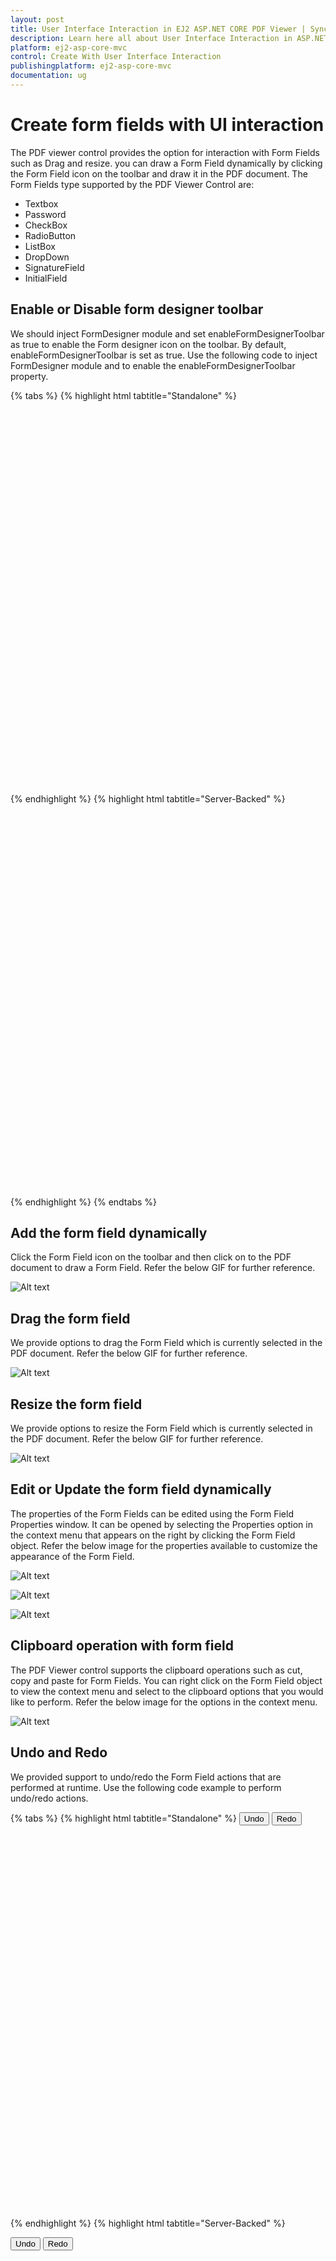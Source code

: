 ```yaml
---
layout: post
title: User Interface Interaction in EJ2 ASP.NET CORE PDF Viewer | Syncfusion
description: Learn here all about User Interface Interaction in ASP.NET CORE PDF Viewer component of Syncfusion Essential JS 2 and more.
platform: ej2-asp-core-mvc
control: Create With User Interface Interaction
publishingplatform: ej2-asp-core-mvc
documentation: ug
---
```



# Create form fields with UI interaction

The PDF viewer control provides the option for interaction with Form Fields such as Drag and resize. you can draw a Form Field dynamically by clicking the Form Field icon on the toolbar and draw it in the PDF document. The Form Fields type supported by the PDF Viewer Control are:

* Textbox
* Password
* CheckBox
* RadioButton
* ListBox
* DropDown
* SignatureField
* InitialField

## Enable or Disable form designer toolbar

We should inject FormDesigner module and set enableFormDesignerToolbar as true to enable the Form designer icon on the toolbar. By default, enableFormDesignerToolbar is set as true. Use the following code to inject FormDesigner module and to enable the enableFormDesignerToolbar property.

{% tabs %}
{% highlight html tabtitle="Standalone" %}

<div style="width:100%;height:600px">
    <ejs-pdfviewer id="pdfviewer"
                   style="height:600px"
                   documentPath="https://cdn.syncfusion.com/content/pdf/form-designer.pdf"
                   enableFormDesignerToolbar="true">
    </ejs-pdfviewer>
</div>

{% endhighlight %}
{% highlight html tabtitle="Server-Backed" %}

<div style="width:100%;height:600px">
    <ejs-pdfviewer id="pdfviewer"
                   style="height:600px"
                   serviceUrl="/api/PdfViewer"
                   documentPath="https://cdn.syncfusion.com/content/pdf/form-designer.pdf"
                   enableFormDesignerToolbar="true">
    </ejs-pdfviewer>
</div>

{% endhighlight %}
{% endtabs %}

## Add the form field dynamically

Click the Form Field icon on the toolbar and then click on to the PDF document to draw a Form Field. Refer the below GIF for further reference.

![Alt text](../../../pdfviewer/images/addformfield.gif)

## Drag the form field

We provide options to drag the Form Field which is currently selected in the PDF document. Refer the below GIF for further reference.

![Alt text](../../../pdfviewer/images/dragformfield.gif)

## Resize the form field

We provide options to resize the Form Field which is currently selected in the PDF document. Refer the below GIF for further reference.

![Alt text](../../../pdfviewer/images/resizeformfield.gif)

## Edit or Update the form field dynamically

The properties of the Form Fields can be edited using the Form Field Properties window. It can be opened by selecting the Properties option in the context menu that appears on the right by clicking the Form Field object. Refer the below image for the properties available to customize the appearance of the Form Field.  

![Alt text](../../../pdfviewer/images/generalproperties.png)

![Alt text](../../../pdfviewer/images/appearanceproperties.png)

![Alt text](../../../pdfviewer/images/dropdownproperties.png)

## Clipboard operation with form field

The PDF Viewer control supports the clipboard operations such as cut, copy and paste for Form Fields. You can right click on the Form Field object to view the context menu and select to the clipboard options that you would like to perform. Refer the below image for the options in the context menu.

![Alt text](../../../pdfviewer/images/clipboardformfield.png)

## Undo and Redo

We provided support to undo/redo the Form Field actions that are performed at runtime. Use the following code example to perform undo/redo actions.

{% tabs %}
{% highlight html tabtitle="Standalone" %}
<button id="undo">Undo</button>
<button id="redo">Redo</button>
<div style="width:100%;height:600px">
    <ejs-pdfviewer id="pdfviewer"
                   style="height:600px"
                   documentPath="https://cdn.syncfusion.com/content/pdf/form-designer.pdf"
                   enableFormDesignerToolbar="true">
    </ejs-pdfviewer>
</div>
<script>
    document.getElementById('undo').addEventListener('click', function () {
        var pdfviewer = document.getElementById("pdfviewer").ej2_instances[0];
        pdfviewer.undo();
    });
    document.getElementById('redo').addEventListener('click', function () {
        var pdfviewer = document.getElementById("pdfviewer").ej2_instances[0];
        pdfviewer.redo();
    });
</script>

{% endhighlight %}
{% highlight html tabtitle="Server-Backed" %}

<button id="undo">Undo</button>
<button id="redo">Redo</button>
<div style="width:100%;height:600px">
    <ejs-pdfviewer id="pdfviewer"
                   style="height:600px"
                   serviceUrl="/api/PdfViewer"
                   documentPath="https://cdn.syncfusion.com/content/pdf/form-designer.pdf"
                   enableFormDesignerToolbar="true">
    </ejs-pdfviewer>
</div>
<script>
    document.getElementById('undo').addEventListener('click', function () {
        var pdfviewer = document.getElementById("pdfviewer").ej2_instances[0];
        pdfviewer.undo();
    });
    document.getElementById('redo').addEventListener('click', function () {
        var pdfviewer = document.getElementById("pdfviewer").ej2_instances[0];
        pdfviewer.redo();
    });
</script>

{% endhighlight %}
{% endtabs %}